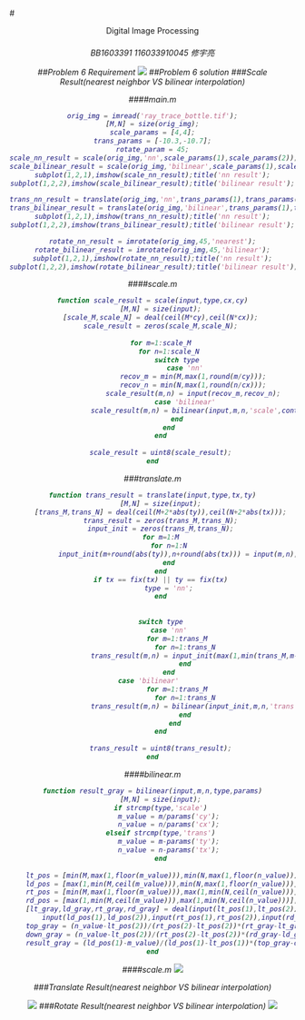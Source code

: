 #<center>Digital Image Processing</center>

<h6 align='center'>BB1603391 116033910045 修宇亮

##Problem 6 Requirement
![](http://xiublog.qiniudn.com/image/2016-11-19-015515.jpg)
##Problem 6 solution
###Scale Result(nearest neighbor VS bilinear interpolation)

####main.m
```matlab
orig_img = imread('ray_trace_bottle.tif');
[M,N] = size(orig_img);
scale_params = [4,4];
trans_params = [-10.3,-10.7];
rotate_param = 45;
scale_nn_result = scale(orig_img,'nn',scale_params(1),scale_params(2));
scale_bilinear_result = scale(orig_img,'bilinear',scale_params(1),scale_params(2));
subplot(1,2,1),imshow(scale_nn_result);title('nn result');
subplot(1,2,2),imshow(scale_bilinear_result);title('bilinear result');

trans_nn_result = translate(orig_img,'nn',trans_params(1),trans_params(2));
trans_bilinear_result = translate(orig_img,'bilinear',trans_params(1),trans_params(2));
subplot(1,2,1),imshow(trans_nn_result);title('nn result');
subplot(1,2,2),imshow(trans_bilinear_result);title('bilinear result');

rotate_nn_result = imrotate(orig_img,45,'nearest');
rotate_bilinear_result = imrotate(orig_img,45,'bilinear');
subplot(1,2,1),imshow(rotate_nn_result);title('nn result');
subplot(1,2,2),imshow(rotate_bilinear_result);title('bilinear result');

```
####scale.m
```matlab
function scale_result = scale(input,type,cx,cy)
    [M,N] = size(input);
    [scale_M,scale_N] = deal(ceil(M*cy),ceil(N*cx));
    scale_result = zeros(scale_M,scale_N);
    
    for m=1:scale_M
        for n=1:scale_N
            switch type
                case 'nn'
                    recov_m = min(M,max(1,round(m/cy)));
                    recov_n = min(N,max(1,round(n/cx)));
                    scale_result(m,n) = input(recov_m,recov_n);
                case 'bilinear'
                    scale_result(m,n) = bilinear(input,m,n,'scale',containers.Map({'cx','cy'},{cx,cy}));
            end
        end
    end
    
    scale_result = uint8(scale_result);
end

```
###translate.m
```matlab
function trans_result = translate(input,type,tx,ty)
    [M,N] = size(input);
    [trans_M,trans_N] = deal(ceil(M+2*abs(ty)),ceil(N+2*abs(tx)));
    trans_result = zeros(trans_M,trans_N);
    input_init = zeros(trans_M,trans_N);
    for m=1:M
        for n=1:N
            input_init(m+round(abs(ty)),n+round(abs(tx))) = input(m,n);
        end
    end
    if tx == fix(tx) || ty == fix(tx)
        type = 'nn';
    end
        
    
    switch type
        case 'nn'
            for m=1:trans_M
                for n=1:trans_N
                    trans_result(m,n) = input_init(max(1,min(trans_M,m-round(ty))),max(1,min(trans_N,n-round(tx))));
                end
            end    
        case 'bilinear'          
            for m=1:trans_M
                for n=1:trans_N
                    trans_result(m,n) = bilinear(input_init,m,n,'trans',containers.Map({'tx','ty'},{tx,ty}));
                end
            end 
    end
    
    trans_result = uint8(trans_result);
end

```

####bilinear.m
```matlab
function result_gray = bilinear(input,m,n,type,params)
    [M,N] = size(input);
    if strcmp(type,'scale')
        m_value = m/params('cy');
        n_value = n/params('cx');
    elseif strcmp(type,'trans')
        m_value = m-params('ty');
        n_value = n-params('tx');
    end
    
    lt_pos = [min(M,max(1,floor(m_value))),min(N,max(1,floor(n_value)))];
    ld_pos = [max(1,min(M,ceil(m_value))),min(N,max(1,floor(n_value)))];
    rt_pos = [min(M,max(1,floor(m_value))),max(1,min(N,ceil(n_value)))];
    rd_pos = [max(1,min(M,ceil(m_value))),max(1,min(N,ceil(n_value)))];
    [lt_gray,ld_gray,rt_gray,rd_gray] = deal(input(lt_pos(1),lt_pos(2)),...
        input(ld_pos(1),ld_pos(2)),input(rt_pos(1),rt_pos(2)),input(rd_pos(1),rd_pos(2)));
    top_gray = (n_value-lt_pos(2))/(rt_pos(2)-lt_pos(2))*(rt_gray-lt_gray)+lt_gray;
    down_gray = (n_value-lt_pos(2))/(rt_pos(2)-lt_pos(2))*(rd_gray-ld_gray)+ld_gray;
    result_gray = (ld_pos(1)-m_value)/(ld_pos(1)-lt_pos(1))*(top_gray-down_gray)+down_gray;
end

```
####scale.m
![](http://xiublog.qiniudn.com/image/2016-11-19-062624.jpg)

###Translate Result(nearest neighbor VS bilinear interpolation)

![](http://xiublog.qiniudn.com/image/2016-11-19-074427.jpg)
###Rotate Result(nearest neighbor VS bilinear interpolation)
![](http://xiublog.qiniudn.com/image/2016-11-19-093455.jpg)
